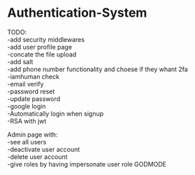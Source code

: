 # Authentication-System
TODO:\
-add security middlewares \
-add user profile page \
-concate the file upload \
-add salt\
-add phone number functionality and choese if they whant 2fa \
-iamhuman check \
-email verify\
-password reset \
-update password \
-google login \
-Automatically login when signup\
-RSA with jwt

Admin page with: \
-see all users \
-deactivate user account \
-delete user account \
-give roles by having impersonate user role GODMODE
